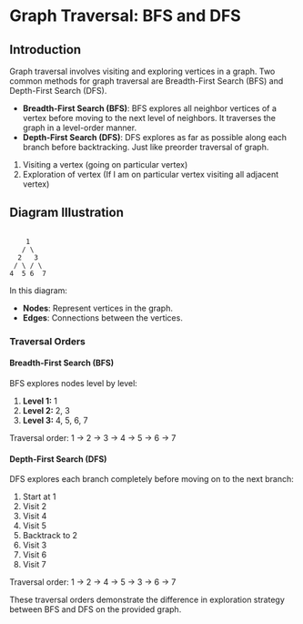 # Graph Traversal: BFS and DFS

## Introduction

Graph traversal involves visiting and exploring vertices in a graph.
Two common methods for graph traversal are Breadth-First Search (BFS) and Depth-First Search (DFS).

- **Breadth-First Search (BFS)**: BFS explores all neighbor vertices of a vertex before moving to the next level of neighbors. It traverses the graph in a level-order manner.
- **Depth-First Search (DFS)**: DFS explores as far as possible along each branch before backtracking. Just like preorder traversal of graph.

1. Visiting a vertex (going on particular vertex)
2. Exploration of vertex (If I am on particular vertex visiting all adjacent vertex)

## Diagram Illustration

```

    1
   / \
  2   3
 / \ / \
4  5 6  7

```

In this diagram:

- **Nodes**: Represent vertices in the graph.
- **Edges**: Connections between the vertices.

### Traversal Orders

#### Breadth-First Search (BFS)

BFS explores nodes level by level:

1. **Level 1:** 1
2. **Level 2:** 2, 3
3. **Level 3:** 4, 5, 6, 7

Traversal order: 1 -> 2 -> 3 -> 4 -> 5 -> 6 -> 7

#### Depth-First Search (DFS)

DFS explores each branch completely before moving on to the next branch:

1. Start at 1
2. Visit 2
3. Visit 4
4. Visit 5
5. Backtrack to 2
6. Visit 3
7. Visit 6
8. Visit 7

Traversal order: 1 -> 2 -> 4 -> 5 -> 3 -> 6 -> 7

These traversal orders demonstrate the difference in exploration strategy between BFS and DFS on the provided graph.
